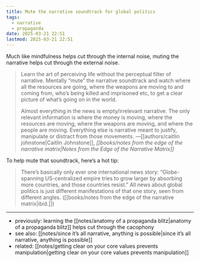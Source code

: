 ```yaml
---
title: Mute the narrative soundtrack for global politics
tags:
  - narrative
  - propaganda
date: 2025-03-21 22:51
lastmod: 2025-03-21 22:51
---
```

Much like mindfulness helps cut through the internal noise, muting the narrative helps cut through the external noise.

> Learn the art of perceiving life without the perceptual filter of narrative. Mentally “mute” the narrative soundtrack and watch where all the resources are going, where the weapons are moving to and coming from, who’s being killed and imprisoned etc, to get a clear picture of what’s going on in the world.
> 
> Almost everything in the news is empty/irrelevant narrative. The only relevant information is where the money is moving, where the resources are moving, where the weapons are moving, and where the people are moving. Everything else is narrative meant to justify, manipulate or distract from those movements. —[[authors/caitlin johnstone|Caitlin Johnstone]], *[[books/notes from the edge of the narrative matrix|Notes from the Edge of the Narrative Matrix]]*

To help mute that soundtrack, here’s a hot tip: 

> There’s basically only ever one international news story: “Globe-spanning US-centralized empire tries to grow larger by absorbing more countries, and those countries resist.” All news about global politics is just different manifestations of that one story, seen from different angles. ([[books/notes from the edge of the narrative matrix|ibid.]])

---
- previously: learning the [[notes/anatomy of a propaganda blitz|anatomy of a propaganda blitz]] helps cut through the cacophony
- see also: [[notes/since it’s all narrative, anything is possible|since it’s all narrative, anything is possible]]
- related: [[notes/getting clear on your core values prevents manipulation|getting clear on your core values prevents manipulation]]


